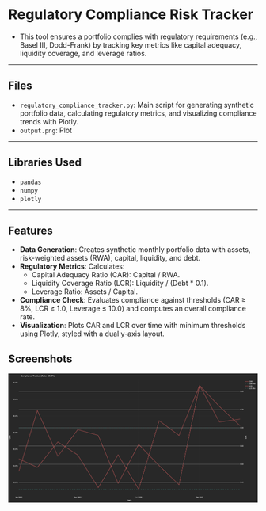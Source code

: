 # Regulatory Compliance Risk Tracker

- This tool ensures a portfolio complies with regulatory requirements (e.g., Basel III, Dodd-Frank) by tracking key metrics like capital adequacy, liquidity coverage, and leverage ratios.

---

## Files
- `regulatory_compliance_tracker.py`: Main script for generating synthetic portfolio data, calculating regulatory metrics, and visualizing compliance trends with Plotly.
- `output.png`: Plot

---

## Libraries Used
- `pandas`
- `numpy`
- `plotly`

---

## Features
- **Data Generation**: Creates synthetic monthly portfolio data with assets, risk-weighted assets (RWA), capital, liquidity, and debt.
- **Regulatory Metrics**: Calculates:
  - Capital Adequacy Ratio (CAR): Capital / RWA.
  - Liquidity Coverage Ratio (LCR): Liquidity / (Debt * 0.1).
  - Leverage Ratio: Assets / Capital.
- **Compliance Check**: Evaluates compliance against thresholds (CAR ≥ 8%, LCR ≥ 1.0, Leverage ≤ 10.0) and computes an overall compliance rate.
- **Visualization**: Plots CAR and LCR over time with minimum thresholds using Plotly, styled with a dual y-axis layout.

## Screenshots
![output](output.png)

